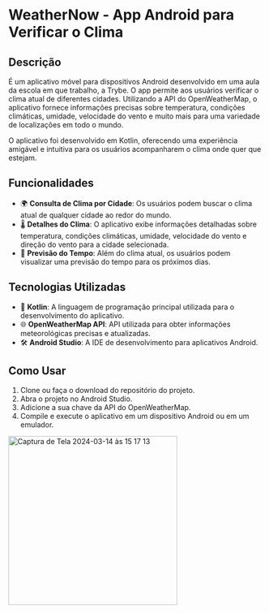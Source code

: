 # WeatherNow - App Android para Verificar o Clima

## Descrição
É um aplicativo móvel para dispositivos Android desenvolvido em uma aula da escola em que trabalho, a Trybe. O app permite aos usuários verificar o clima atual de diferentes cidades. Utilizando a API do OpenWeatherMap, o aplicativo fornece informações precisas sobre temperatura, condições climáticas, umidade, velocidade do vento e muito mais para uma variedade de localizações em todo o mundo.

O aplicativo foi desenvolvido em Kotlin, oferecendo uma experiência amigável e intuitiva para os usuários acompanharem o clima onde quer que estejam.

## Funcionalidades

- 🌍 **Consulta de Clima por Cidade**: Os usuários podem buscar o clima atual de qualquer cidade ao redor do mundo.
- 🌡️ **Detalhes do Clima**: O aplicativo exibe informações detalhadas sobre temperatura, condições climáticas, umidade, velocidade do vento e direção do vento para a cidade selecionada.
- 📅 **Previsão do Tempo**: Além do clima atual, os usuários podem visualizar uma previsão do tempo para os próximos dias.

## Tecnologias Utilizadas

- 📱 **Kotlin**: A linguagem de programação principal utilizada para o desenvolvimento do aplicativo.
- 🌐 **OpenWeatherMap API**: API utilizada para obter informações meteorológicas precisas e atualizadas.
- 🛠️ **Android Studio**: A IDE de desenvolvimento para aplicativos Android.

## Como Usar

1. Clone ou faça o download do repositório do projeto.
2. Abra o projeto no Android Studio.
3. Adicione a sua chave da API do OpenWeatherMap.
4. Compile e execute o aplicativo em um dispositivo Android ou em um emulador.

<img width="333" alt="Captura de Tela 2024-03-14 às 15 17 13" src="https://github.com/anabergerr/TrybeClima/assets/89489383/836ca285-efd2-4524-b1f6-602d97b75e58">

